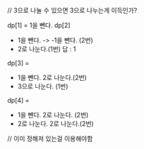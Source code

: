 // 3으로 나눌 수 있으면 3으로 나누는게 이득인가?


dp[1] = 1을 뺀다.
dp[2] 
- 1을 뺀다. -> -1을 뺀다. (2번)
- 2로 나눈다.(1번)
답 : 1

dp[3] = 
- 1을 뺀다. 2로 나눈다.(2번)
- 3으로 나눈다. (1번)

dp[4] = 
- 1을 뺀다. 2로 나눈다. (2번)
- 2로 나눈다. 2로 나눈다.(2번)


// 이미 정해져 있는걸 이용해야함